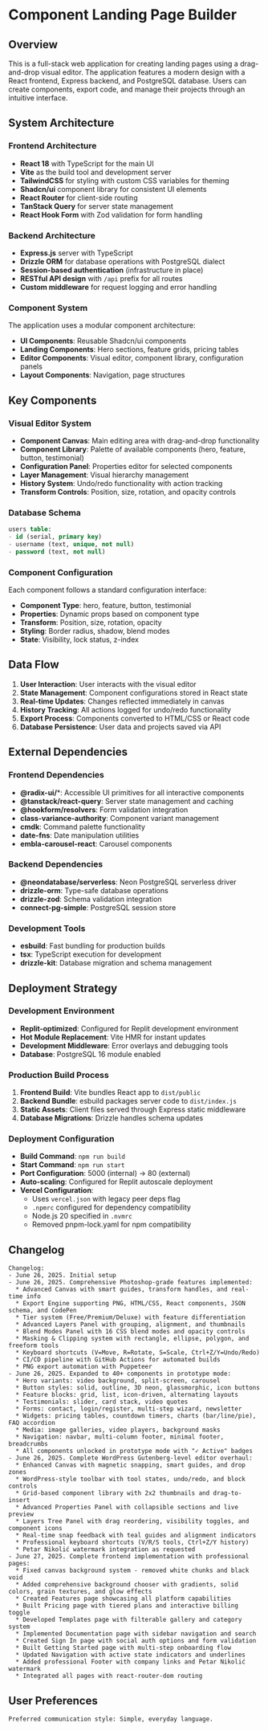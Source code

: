 # Component Landing Page Builder

## Overview

This is a full-stack web application for creating landing pages using a drag-and-drop visual editor. The application features a modern design with a React frontend, Express backend, and PostgreSQL database. Users can create components, export code, and manage their projects through an intuitive interface.

## System Architecture

### Frontend Architecture
- **React 18** with TypeScript for the main UI
- **Vite** as the build tool and development server
- **TailwindCSS** for styling with custom CSS variables for theming
- **Shadcn/ui** component library for consistent UI elements
- **React Router** for client-side routing
- **TanStack Query** for server state management
- **React Hook Form** with Zod validation for form handling

### Backend Architecture
- **Express.js** server with TypeScript
- **Drizzle ORM** for database operations with PostgreSQL dialect
- **Session-based authentication** (infrastructure in place)
- **RESTful API design** with `/api` prefix for all routes
- **Custom middleware** for request logging and error handling

### Component System
The application uses a modular component architecture:
- **UI Components**: Reusable Shadcn/ui components
- **Landing Components**: Hero sections, feature grids, pricing tables
- **Editor Components**: Visual editor, component library, configuration panels
- **Layout Components**: Navigation, page structures

## Key Components

### Visual Editor System
- **Component Canvas**: Main editing area with drag-and-drop functionality
- **Component Library**: Palette of available components (hero, feature, button, testimonial)
- **Configuration Panel**: Properties editor for selected components
- **Layer Management**: Visual hierarchy management
- **History System**: Undo/redo functionality with action tracking
- **Transform Controls**: Position, size, rotation, and opacity controls

### Database Schema
```sql
users table:
- id (serial, primary key)
- username (text, unique, not null)
- password (text, not null)
```

### Component Configuration
Each component follows a standard configuration interface:
- **Component Type**: hero, feature, button, testimonial
- **Properties**: Dynamic props based on component type
- **Transform**: Position, size, rotation, opacity
- **Styling**: Border radius, shadow, blend modes
- **State**: Visibility, lock status, z-index

## Data Flow

1. **User Interaction**: User interacts with the visual editor
2. **State Management**: Component configurations stored in React state
3. **Real-time Updates**: Changes reflected immediately in canvas
4. **History Tracking**: All actions logged for undo/redo functionality
5. **Export Process**: Components converted to HTML/CSS or React code
6. **Database Persistence**: User data and projects saved via API

## External Dependencies

### Frontend Dependencies
- **@radix-ui/***: Accessible UI primitives for all interactive components
- **@tanstack/react-query**: Server state management and caching
- **@hookform/resolvers**: Form validation integration
- **class-variance-authority**: Component variant management
- **cmdk**: Command palette functionality
- **date-fns**: Date manipulation utilities
- **embla-carousel-react**: Carousel components

### Backend Dependencies
- **@neondatabase/serverless**: Neon PostgreSQL serverless driver
- **drizzle-orm**: Type-safe database operations
- **drizzle-zod**: Schema validation integration
- **connect-pg-simple**: PostgreSQL session store

### Development Tools
- **esbuild**: Fast bundling for production builds
- **tsx**: TypeScript execution for development
- **drizzle-kit**: Database migration and schema management

## Deployment Strategy

### Development Environment
- **Replit-optimized**: Configured for Replit development environment
- **Hot Module Replacement**: Vite HMR for instant updates
- **Development Middleware**: Error overlays and debugging tools
- **Database**: PostgreSQL 16 module enabled

### Production Build Process
1. **Frontend Build**: Vite bundles React app to `dist/public`
2. **Backend Bundle**: esbuild packages server code to `dist/index.js`
3. **Static Assets**: Client files served through Express static middleware
4. **Database Migrations**: Drizzle handles schema updates

### Deployment Configuration
- **Build Command**: `npm run build`
- **Start Command**: `npm run start`
- **Port Configuration**: 5000 (internal) → 80 (external)
- **Auto-scaling**: Configured for Replit autoscale deployment
- **Vercel Configuration**: 
  - Uses `vercel.json` with legacy peer deps flag
  - `.npmrc` configured for dependency compatibility
  - Node.js 20 specified in `.nvmrc`
  - Removed pnpm-lock.yaml for npm compatibility

## Changelog

```
Changelog:
- June 26, 2025. Initial setup
- June 26, 2025. Comprehensive Photoshop-grade features implemented:
  * Advanced Canvas with smart guides, transform handles, and real-time info
  * Export Engine supporting PNG, HTML/CSS, React components, JSON schema, and CodePen
  * Tier system (Free/Premium/Deluxe) with feature differentiation
  * Advanced Layers Panel with grouping, alignment, and thumbnails
  * Blend Modes Panel with 16 CSS blend modes and opacity controls
  * Masking & Clipping system with rectangle, ellipse, polygon, and freeform tools
  * Keyboard shortcuts (V=Move, R=Rotate, S=Scale, Ctrl+Z/Y=Undo/Redo)
  * CI/CD pipeline with GitHub Actions for automated builds
  * PNG export automation with Puppeteer
- June 26, 2025. Expanded to 40+ components in prototype mode:
  * Hero variants: video background, split-screen, carousel
  * Button styles: solid, outline, 3D neon, glassmorphic, icon buttons
  * Feature blocks: grid, list, icon-driven, alternating layouts
  * Testimonials: slider, card stack, video quotes
  * Forms: contact, login/register, multi-step wizard, newsletter
  * Widgets: pricing tables, countdown timers, charts (bar/line/pie), FAQ accordion
  * Media: image galleries, video players, background masks
  * Navigation: navbar, multi-column footer, minimal footer, breadcrumbs
  * All components unlocked in prototype mode with "✓ Active" badges
- June 26, 2025. Complete WordPress Gutenberg-level editor overhaul:
  * Enhanced Canvas with magnetic snapping, smart guides, and drop zones
  * WordPress-style toolbar with tool states, undo/redo, and block controls
  * Grid-based component library with 2x2 thumbnails and drag-to-insert
  * Advanced Properties Panel with collapsible sections and live preview
  * Layers Tree Panel with drag reordering, visibility toggles, and component icons
  * Real-time snap feedback with teal guides and alignment indicators
  * Professional keyboard shortcuts (V/R/S tools, Ctrl+Z/Y history)
  * Petar Nikolić watermark integration as requested
- June 27, 2025. Complete frontend implementation with professional pages:
  * Fixed canvas background system - removed white chunks and black void
  * Added comprehensive background chooser with gradients, solid colors, grain textures, and glow effects
  * Created Features page showcasing all platform capabilities
  * Built Pricing page with tiered plans and interactive billing toggle
  * Developed Templates page with filterable gallery and category system
  * Implemented Documentation page with sidebar navigation and search
  * Created Sign In page with social auth options and form validation
  * Built Getting Started page with multi-step onboarding flow
  * Updated Navigation with active state indicators and underlines
  * Added professional Footer with company links and Petar Nikolić watermark
  * Integrated all pages with react-router-dom routing
```

## User Preferences

```
Preferred communication style: Simple, everyday language.
```